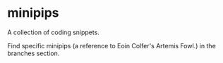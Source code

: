 # minipips
A collection of coding snippets.

Find specific minipips (a reference to Eoin Colfer's Artemis Fowl.) in the branches section.